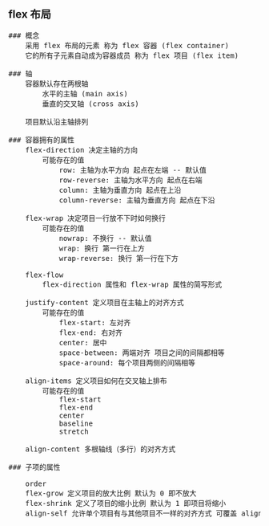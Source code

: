 ## flex 布局

<pre>
### 概念
    采用 flex 布局的元素 称为 flex 容器 (flex container)
    它的所有子元素自动成为容器成员 称为 flex 项目 (flex item)

### 轴
    容器默认存在两根轴
        水平的主轴 (main axis)
        垂直的交叉轴 (cross axis)

    项目默认沿主轴排列

### 容器拥有的属性
    flex-direction 决定主轴的方向
        可能存在的值
            row: 主轴为水平方向 起点在左端 -- 默认值
            row-reverse: 主轴为水平方向 起点在右端
            column: 主轴为垂直方向 起点在上沿
            column-reverse: 主轴为垂直方向 起点在下沿

    flex-wrap 决定项目一行放不下时如何换行
        可能存在的值
            nowrap: 不换行 -- 默认值
            wrap: 换行 第一行在上方
            wrap-reverse: 换行 第一行在下方

    flex-flow
        flex-direction 属性和 flex-wrap 属性的简写形式

    justify-content 定义项目在主轴上的对齐方式
        可能存在的值
            flex-start: 左对齐
            flex-end: 右对齐
            center: 居中
            space-between: 两端对齐 项目之间的间隔都相等
            space-around: 每个项目两侧的间隔相等

    align-items 定义项目如何在交叉轴上排布
        可能存在的值
            flex-start
            flex-end
            center
            baseline
            stretch

    align-content 多根轴线（多行）的对齐方式

### 子项的属性

    order
    flex-grow 定义项目的放大比例 默认为 0 即不放大
    flex-shrink 定义了项目的缩小比例 默认为 1 即项目将缩小
    align-self 允许单个项目有与其他项目不一样的对齐方式 可覆盖 align-items 属性

</pre>
